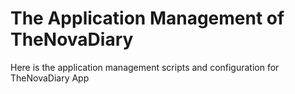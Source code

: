# The Application Management of TheNovaDiary

Here is the application management scripts and configuration for TheNovaDiary App

